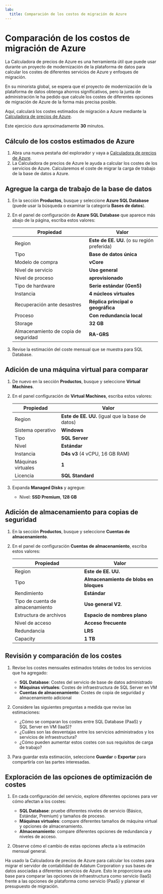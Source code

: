 ```yaml
---
lab:
  title: Comparación de los costos de migración de Azure
---
```


# Comparación de los costos de migración de Azure

La Calculadora de precios de Azure es una herramienta útil que puede usar durante un proyecto de modernización de la plataforma de datos para calcular los costes de diferentes servicios de Azure y enfoques de migración.

En su minorista global, se espera que el proyecto de modernización de la plataforma de datos obtenga ahorros significativos, pero la junta de administración le ha pedido que calcule los costes de diferentes opciones de migración de Azure de la forma más precisa posible.

Aquí, calculará los costes estimados de migración a Azure mediante la [Calculadora de precios de Azure](https://azure.microsoft.com/en-us/pricing/calculator/).

Este ejercicio dura aproximadamente **30** minutos.

## Cálculo de los costos estimados de Azure

1. Abra una nueva pestaña del explorador y vaya a [Calculadora de precios de Azure](https://azure.microsoft.com/en-us/pricing/calculator/).
1. La Calculadora de precios de Azure le ayuda a calcular los costes de los servicios de Azure. Calcularemos el coste de migrar la carga de trabajo de la base de datos a Azure.

## Agregue la carga de trabajo de la base de datos

1. En la sección **Productos**, busque y seleccione **Azure SQL Database** (puede usar la búsqueda o examinar la categoría **Bases de datos**).
1. En el panel de configuración de **Azure SQL Database** que aparece más abajo de la página, escriba estos valores:

    | Propiedad | Valor |
    | --- | --- |
    | Region | **Este de EE. UU.** (o su región preferida) |
    | Tipo | **Base de datos única** |
    | Modelo de compra | **vCore** |
    | Nivel de servicio | **Uso general** |
    | Nivel de proceso | **aprovisionado** |
    | Tipo de hardware | **Serie estándar (Gen5)** |
    | Instancia | **4 núcleos virtuales** |
    | Recuperación ante desastres | **Réplica principal o geográfica** |
    | Proceso | **Con redundancia local** |
    | Storage | **32 GB** |
    | Almacenamiento de copia de seguridad | **RA-GRS** |

1. Revise la estimación del coste mensual que se muestra para SQL Database.

## Adición de una máquina virtual para comparar

1. De nuevo en la sección **Productos**, busque y seleccione **Virtual Machines**.
1. En el panel configuración de **Virtual Machines**, escriba estos valores:

    | Propiedad | Valor |
    | --- | --- |
    | Region | **Este de EE. UU.** (igual que la base de datos) |
    | Sistema operativo | **Windows** |
    | Tipo | **SQL Server** |
    | Nivel | **Estándar** |
    | Instancia | **D4s v3** (4 vCPU, 16 GB RAM) |
    | Máquinas virtuales | **1** |
    | Licencia | **SQL Standard** |

1. Expanda **Managed Disks** y agregue:
   - Nivel: **SSD Premium**, **128 GB**

## Adición de almacenamiento para copias de seguridad

1. En la sección **Productos**, busque y seleccione **Cuentas de almacenamiento**.
1. En el panel de configuración **Cuentas de almacenamiento**, escriba estos valores:

    | Propiedad | Valor |
    | --- | --- |
    | Region | **Este de EE. UU.** |
    | Tipo | **Almacenamiento de blobs en bloques** |
    | Rendimiento | **Estándar** |
    | Tipo de cuenta de almacenamiento | **Uso general V2**. |
    | Estructura de archivos | **Espacio de nombres plano** |
    | Nivel de acceso | **Acceso frecuente** |
    | Redundancia | **LRS** |
    | Capacity | **1 TB** |

## Revisión y comparación de los costes

1. Revise los costes mensuales estimados totales de todos los servicios que ha agregado:
   - **SQL Database**: Costes del servicio de base de datos administrado
   - **Máquinas virtuales**: Costes de infraestructura de SQL Server en VM
   - **Cuentas de almacenamiento**: Costes de copia de seguridad y almacenamiento adicional

1. Considere las siguientes preguntas a medida que revise las estimaciones:
   - ¿Cómo se comparan los costes entre SQL Database (PaaS) y SQL Server en VM (IaaS)?
   - ¿Cuáles son las desventajas entre los servicios administrados y los servicios de infraestructura?
   - ¿Cómo pueden aumentar estos costes con sus requisitos de carga de trabajo?

1. Para guardar esta estimación, seleccione **Guardar** o **Exportar** para compartirla con las partes interesadas.

## Exploración de las opciones de optimización de costes

1. En cada configuración del servicio, explore diferentes opciones para ver cómo afectan a los costes:
   - **SQL Database**: pruebe diferentes niveles de servicio (Básico, Estándar, Premium) y tamaños de proceso.
   - **Máquinas virtuales**: compare diferentes tamaños de máquina virtual y opciones de almacenamiento.
   - **Almacenamiento**: compare diferentes opciones de redundancia y niveles de acceso.

1. Observe cómo el cambio de estas opciones afecta a la estimación mensual general.

Ha usado la Calculadora de precios de Azure para calcular los costes para migrar el servidor de contabilidad de Adatum Corporation y sus bases de datos asociadas a diferentes servicios de Azure. Esto le proporciona una base para comparar las opciones de infraestructura como servicio (IaaS) frente a las opciones de plataforma como servicio (PaaS) y planear el presupuesto de migración.


